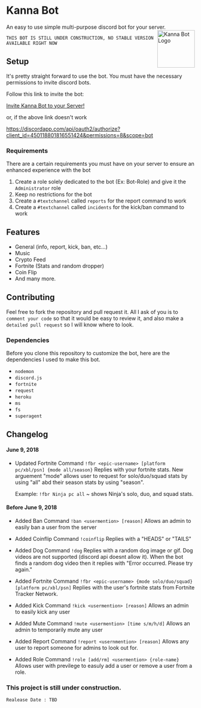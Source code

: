 # Kanna Bot
An easy to use simple multi-purpose discord bot for your server. 
<img src="https://pre00.deviantart.net/f86f/th/pre/f/2017/286/0/7/creepy_discord_icon___logo_remix_by_treetoadart-dbqg8wi.png" alt="Kanna Bot Logo" height = "100px" width = "100px" align="right">

`THIS BOT IS STILL UNDER CONSTRUCTION, NO STABLE VERSION AVAILABLE RIGHT NOW`

## Setup
It's pretty straight forward to use the bot.
You must have the necessary permissions to invite discord bots.

Follow this link to invite the bot:

[Invite Kanna Bot to your Server!](https://discordapp.com/api/oauth2/authorize?client_id=450118801816551424&permissions=8&scope=bot) 

or, if the above link doesn't work

https://discordapp.com/api/oauth2/authorize?client_id=450118801816551424&permissions=8&scope=bot

### Requirements
There are a certain requirements you must have on your server to ensure an enhanced experience with the bot
1. Create a role solely dedicated to the bot (Ex: Bot-Role) and give it the `Administrator` role
2. Keep no restrictions for the bot
3. Create a `#textchannel` called `reports` for the report command to work
4. Create a `#textchannel` called `incidents` for the kick/ban command to work

## Features
 * General (info, report, kick, ban, etc...)
 * Music
 * Crypto Feed
 * Fortnite (Stats and random dropper)
 * Coin Flip
 * And many more.

## Contributing
 Feel free to fork the repository and pull request it. All I ask of you is to `comment your code` so that it would be easy to review it, and also make a `detailed pull request` so I will know where to look.

 ### Dependencies
 Before you clone this repository to customize the bot, here are the dependencies I used to make this bot.
 * `nodemon`
 * `discord.js`
 * `fortnite`
 * `request`
 * `heroku`
 * `ms`
 * `fs`
 * `superagent`

## Changelog
  #### June 9, 2018
  + Updated Fortnite Command
    `!fbr <epic-username> [platform pc/xbl/psn] {mode all/season}`
    Replies with your fortnite stats. New arguement "mode" allows user to request for solo/duo/squad stats by using "all" abd their season stats by using "season".

    Example: `!fbr Ninja pc all` ~ shows Ninja's solo, duo, and squad stats.
  #### Before June 9, 2018
  + Added Ban Command
    `!ban <usermention> [reason]`
    Allows an admin to easily ban a user from the server

  + Added Coinflip Command
    `!coinflip`
    Replies with a "HEADS" or "TAILS"

  + Added Dog Command
    `!dog`
    Replies with a random dog image or gif.
    Dog videos are not supported (discord api doesnt allow it). When the bot finds a random dog video then it replies with "Error occurred. Please try again."

  + Added Fortnite Command
    `!fbr <epic-username> {mode solo/duo/squad} [platform pc/xbl/psn]`
    Replies with the user's fortnite stats from Fortnite Tracker Network.

  + Added Kick Command
    `!kick <usermention> [reason]`
    Allows an admin to easily kick any user

  + Added Mute Command
    `!mute <usermention> [time s/m/h/d]`
    Allows an admin to temporarily mute any user

  + Added Report Command
    `!report <usernmention> [reason]`
    Allows any user to report someone for admins to look out for.

  + Added Role Command
    `!role [add/rm] <usermention> {role-name}`
    Allows user with previlege to easuly add a user or remove a user from a role.
  
### This project is still under construction. 
`Realease Date : TBD`

